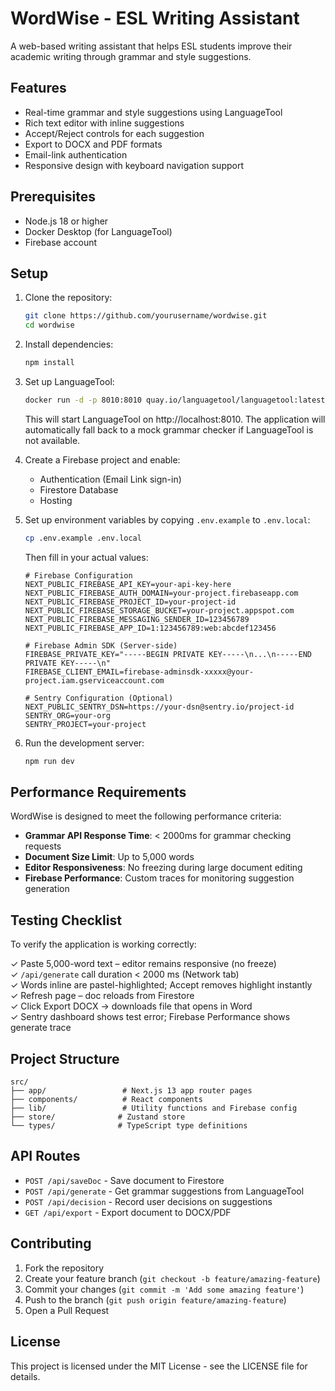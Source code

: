 # WordWise - ESL Writing Assistant

A web-based writing assistant that helps ESL students improve their academic writing through grammar and style suggestions.

## Features

- Real-time grammar and style suggestions using LanguageTool
- Rich text editor with inline suggestions
- Accept/Reject controls for each suggestion
- Export to DOCX and PDF formats
- Email-link authentication
- Responsive design with keyboard navigation support

## Prerequisites

- Node.js 18 or higher
- Docker Desktop (for LanguageTool)
- Firebase account

## Setup

1. Clone the repository:
   ```bash
   git clone https://github.com/yourusername/wordwise.git
   cd wordwise
   ```

2. Install dependencies:
   ```bash
   npm install
   ```

3. Set up LanguageTool:
   ```bash
   docker run -d -p 8010:8010 quay.io/languagetool/languagetool:latest
   ```
   
   This will start LanguageTool on http://localhost:8010. The application will automatically fall back to a mock grammar checker if LanguageTool is not available.

4. Create a Firebase project and enable:
   - Authentication (Email Link sign-in)
   - Firestore Database
   - Hosting

5. Set up environment variables by copying `.env.example` to `.env.local`:
   ```bash
   cp .env.example .env.local
   ```
   
   Then fill in your actual values:
   ```
   # Firebase Configuration
   NEXT_PUBLIC_FIREBASE_API_KEY=your-api-key-here
   NEXT_PUBLIC_FIREBASE_AUTH_DOMAIN=your-project.firebaseapp.com
   NEXT_PUBLIC_FIREBASE_PROJECT_ID=your-project-id
   NEXT_PUBLIC_FIREBASE_STORAGE_BUCKET=your-project.appspot.com
   NEXT_PUBLIC_FIREBASE_MESSAGING_SENDER_ID=123456789
   NEXT_PUBLIC_FIREBASE_APP_ID=1:123456789:web:abcdef123456
   
   # Firebase Admin SDK (Server-side)
   FIREBASE_PRIVATE_KEY="-----BEGIN PRIVATE KEY-----\n...\n-----END PRIVATE KEY-----\n"
   FIREBASE_CLIENT_EMAIL=firebase-adminsdk-xxxxx@your-project.iam.gserviceaccount.com
   
   # Sentry Configuration (Optional)
   NEXT_PUBLIC_SENTRY_DSN=https://your-dsn@sentry.io/project-id
   SENTRY_ORG=your-org
   SENTRY_PROJECT=your-project
   ```

6. Run the development server:
   ```bash
   npm run dev
   ```

## Performance Requirements

WordWise is designed to meet the following performance criteria:

- **Grammar API Response Time**: < 2000ms for grammar checking requests
- **Document Size Limit**: Up to 5,000 words
- **Editor Responsiveness**: No freezing during large document editing
- **Firebase Performance**: Custom traces for monitoring suggestion generation

## Testing Checklist

To verify the application is working correctly:

✓ Paste 5,000-word text – editor remains responsive (no freeze)  
✓ `/api/generate` call duration < 2000 ms (Network tab)  
✓ Words inline are pastel-highlighted; Accept removes highlight instantly  
✓ Refresh page – doc reloads from Firestore  
✓ Click Export DOCX → downloads file that opens in Word  
✓ Sentry dashboard shows test error; Firebase Performance shows generate trace

## Project Structure

```
src/
├── app/                 # Next.js 13 app router pages
├── components/          # React components
├── lib/                 # Utility functions and Firebase config
├── store/              # Zustand store
└── types/              # TypeScript type definitions
```

## API Routes

- `POST /api/saveDoc` - Save document to Firestore
- `POST /api/generate` - Get grammar suggestions from LanguageTool
- `POST /api/decision` - Record user decisions on suggestions
- `GET /api/export` - Export document to DOCX/PDF

## Contributing

1. Fork the repository
2. Create your feature branch (`git checkout -b feature/amazing-feature`)
3. Commit your changes (`git commit -m 'Add some amazing feature'`)
4. Push to the branch (`git push origin feature/amazing-feature`)
5. Open a Pull Request

## License

This project is licensed under the MIT License - see the LICENSE file for details. 